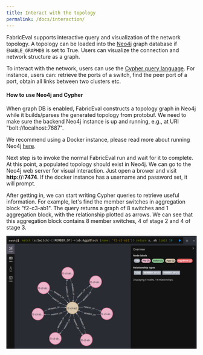 ```yaml
---
title: Interact with the topology
permalink: /docs/interaction/
---
```


FabricEval supports interactive query and visualization of the network topology.
A topology can be loaded into the [Neo4j](https://neo4j.com/) graph database if
`ENABLE_GRAPHDB` is set to True.
Users can visualize the connection and network structure as a graph.

To interact with the network, users can use the [Cypher query language](https://neo4j.com/docs/cypher-manual/current/introduction/).
For instance, users can: retrieve the ports of a switch, find the peer port of a
port, obtain all links between two clusters etc.

#### How to use Neo4j and Cypher
When graph DB is enabled, FabricEval constructs a topology graph in Neo4j while
it builds/parses the generated topology from protobuf. We need to make sure the
backend Neo4j instance is up and running, e.g., at URI "bolt://localhost:7687".

We recommend using a Docker instance, please read more about running Neo4j
[here](https://neo4j.com/docs/operations-manual/current/docker/introduction/).

Next step is to invoke the normal FabricEval run and wait for it to complete.
At this point, a populated topology should exist in Neo4j. We can go to the Neo4j
web server for visual interaction. Just open a brower and visit **http://<neo4j instance ip>:7474**.
If the docker instance has a username and password set, it will prompt.

After getting in, we can start writing Cypher queries to retrieve useful information.
For example, let's find the member switches in aggregation block "f2-c3-ab1".
The query returns a graph of 8 switches and 1 aggregation block, with the relationship
plotted as arrows. We can see that this aggregation block contains 8 member switches,
4 of stage 2 and 4 of stage 3.

![screenshot](neo4j.png)
